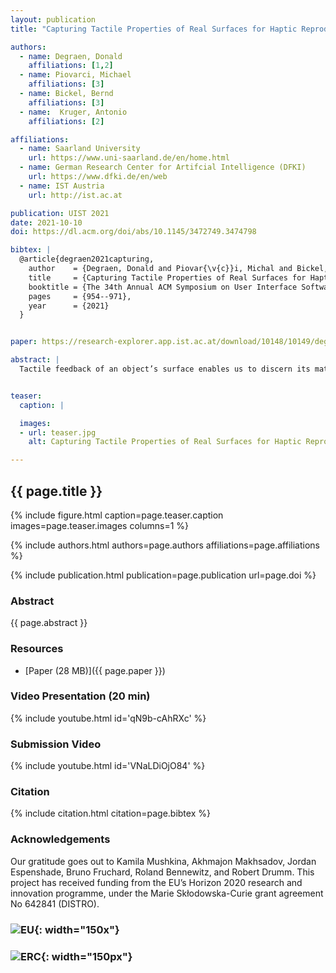 ```yaml
---
layout: publication
title: "Capturing Tactile Properties of Real Surfaces for Haptic Reproduction"

authors:
  - name: Degraen, Donald
    affiliations: [1,2]
  - name: Piovarci, Michael
    affiliations: [3]
  - name: Bickel, Bernd
    affiliations: [3]
  - name:  Kruger, Antonio
    affiliations: [2]

affiliations:
  - name: Saarland University 
    url: https://www.uni-saarland.de/en/home.html
  - name: German Research Center for Artifcial Intelligence (DFKI)
    url: https://www.dfki.de/en/web	
  - name: IST Austria
    url: http://ist.ac.at

publication: UIST 2021
date: 2021-10-10
doi: https://dl.acm.org/doi/abs/10.1145/3472749.3474798

bibtex: |
  @article{degraen2021capturing,
    author    = {Degraen, Donald and Piovar{\v{c}}i, Michal and Bickel, Bernd and Kr{\"u}ger, Antonio},
    title     = {Capturing Tactile Properties of Real Surfaces for Haptic Reproduction},
    booktitle = {The 34th Annual ACM Symposium on User Interface Software and Technology},
    pages     = {954--971},
    year      = {2021}
  }


paper: https://research-explorer.app.ist.ac.at/download/10148/10149/degraen-UIST2021_Texture_Appropriation_CR_preprint.pdf

abstract: |
  Tactile feedback of an object’s surface enables us to discern its material properties and affordances. This understanding is used in digital fabrication processes by creating objects with high-resolution surface variations to influence a user’s tactile perception. As the design of such surface haptics commonly relies on knowledge from real-life experiences, it is unclear how to adapt this information for digital design methods. In this work, we investigate replicating the haptics of real materials. Using an existing process for capturing an object’s microgeometry, we digitize and reproduce the stable surface information of a set of 15 fabric samples. In a psychophysical experiment, we evaluate the tactile qualities of our set of original samples and their replicas. From our results, we see that direct reproduction of surface variations is able to influence different psychophysical dimensions of the tactile perception of surface textures. While the fabrication process did not preserve all properties, our approach underlines that replication of surface microgeometries benefits fabrication methods in terms of haptic perception by covering a large range of tactile variations. Moreover, by changing the surface structure of a single fabricated material, its material perception can be influenced. We conclude by proposing strategies for capturing and reproducing digitized textures to better resemble the perceived haptics of the originals.


teaser:
  caption: |

  images:
  - url: teaser.jpg
    alt: Capturing Tactile Properties of Real Surfaces for Haptic Reproduction (Teaser Image)

---
```


## {{ page.title }}

{% include figure.html caption=page.teaser.caption images=page.teaser.images columns=1 %}

{% include authors.html authors=page.authors affiliations=page.affiliations %}

{% include publication.html publication=page.publication url=page.doi %}

### Abstract

{{ page.abstract }}

### Resources

* [Paper (28 MB)]({{ page.paper }})

<!--
* [Official publisher page]({{page.doi}}) &nbsp; [![ACM](ACM_logo.svg){: width="40x"}]({{page.doi}})
-->

### Video Presentation (20 min)

{% include youtube.html id='qN9b-cAhRXc' %}

### Submission Video

{% include youtube.html id='VNaLDiOjO84' %}

### Citation

{% include citation.html citation=page.bibtex %}


### Acknowledgements
Our gratitude goes out to Kamila Mushkina, Akhmajon Makhsadov, Jordan Espenshade, Bruno Fruchard, Roland Bennewitz, and Robert Drumm. This project has received funding from the EU’s Horizon 2020 research and innovation programme, under the Marie Skłodowska-Curie grant agreement No 642841 (DISTRO).

### ![EU](flag_yellow_low.jpg){: width="150x"}
### ![ERC](LOGO-ERC.jpg){: width="150px"}

